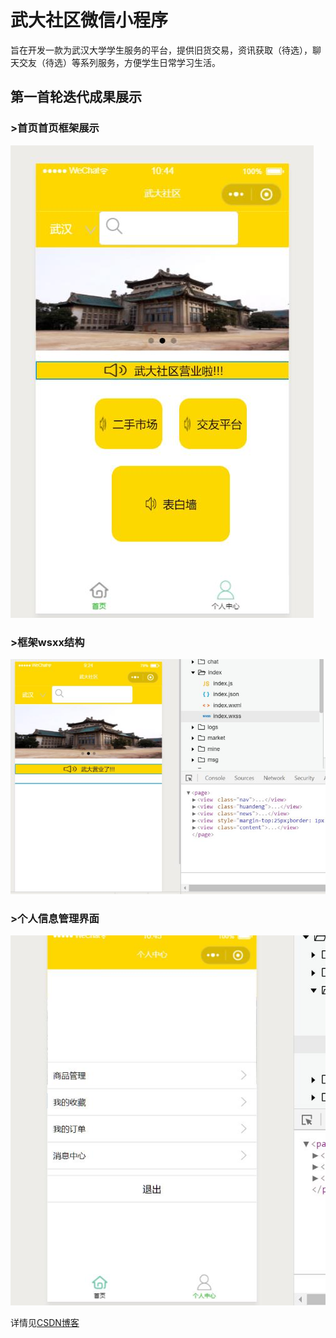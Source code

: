 # 武大社区微信小程序
旨在开发一款为武汉大学学生服务的平台，提供旧货交易，资讯获取（待选），聊天交友（待选）等系列服务，方便学生日常学习生活。
## 第一首轮迭代成果展示

### >首页首页框架展示

![首页框架展示](https://github.com/loweasy/-vx-/blob/The-First-iteration/7DC88D05AF3725C896C12710151C30B9.jpg)
### >框架wsxx结构

![框架wxss结构](https://github.com/loweasy/-vx-/blob/The-First-iteration/0150E82E625E886C26CF47DC7D171A2B.jpg)
### >个人信息管理界面

![个人信息管理](https://github.com/loweasy/-vx-/blob/The-First-iteration/62EC10B8BA0D0E630184215E9E682B8C.jpg)

详情见[CSDN博客](https://blog.csdn.net/weixin_44588455)
